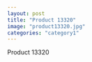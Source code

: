 ```yaml
---
layout: post
title: "Product 13320"
image: "product13320.jpg"
categories: "category1"
---
```

Product 13320
